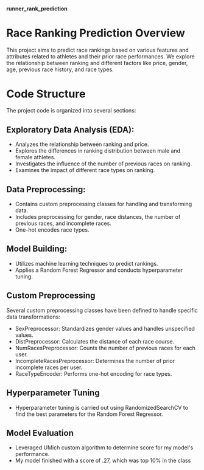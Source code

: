 #### runner_rank_prediction

# Race Ranking Prediction Overview
This project aims to predict race rankings based on various features and attributes related to athletes and their prior race performances. We explore the relationship between ranking and different factors like price, gender, age, previous race history, and race types.

# Code Structure
The project code is organized into several sections:

## Exploratory Data Analysis (EDA):

- Analyzes the relationship between ranking and price.
- Explores the differences in ranking distribution between male and female athletes.
- Investigates the influence of the number of previous races on ranking.
- Examines the impact of different race types on ranking.

## Data Preprocessing:

- Contains custom preprocessing classes for handling and transforming data.
- Includes preprocessing for gender, race distances, the number of previous races, and incomplete races.
- One-hot encodes race types.

## Model Building:

- Utilizes machine learning techniques to predict rankings.
- Applies a Random Forest Regressor and conducts hyperparameter tuning.

## Custom Preprocessing
Several custom preprocessing classes have been defined to handle specific data transformations:

- SexPreprocessor: Standardizes gender values and handles unspecified values.
- DistPreprocessor: Calculates the distance of each race course.
- NumRacesPreprocessor: Counts the number of previous races for each user.
- IncompleteRacesPreprocessor: Determines the number of prior incomplete races per user.
- RaceTypeEncoder: Performs one-hot encoding for race types.

## Hyperparameter Tuning
- Hyperparameter tuning is carried out using RandomizedSearchCV to find the best parameters for the Random Forest Regressor.

## Model Evaluation
- Leveraged UMich custom algorithm to determine score for my model's performance.
- My model finished with a score of .27, which was top 10% in the class
